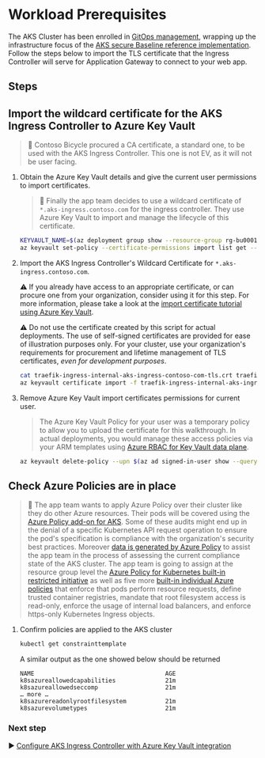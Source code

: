 # Workload Prerequisites

The AKS Cluster has been enrolled in [GitOps management](./06-gitops.md), wrapping up the infrastructure focus of the [AKS secure Baseline reference implementation](./). Follow the steps below to import the TLS certificate that the Ingress Controller will serve for Application Gateway to connect to your web app.

## Steps

## Import the wildcard certificate for the AKS Ingress Controller to Azure Key Vault

> :book: Contoso Bicycle procured a CA certificate, a standard one, to be used with the AKS Ingress Controller. This one is not EV, as it will not be user facing.

1. Obtain the Azure Key Vault details and give the current user permissions to import certificates.

   > :book: Finally the app team decides to use a wildcard certificate of `*.aks-ingress.contoso.com` for the ingress controller. They use Azure Key Vault to import and manage the lifecycle of this certificate.

   ```bash
   KEYVAULT_NAME=$(az deployment group show --resource-group rg-bu0001a0008 -n cluster-stamp --query properties.outputs.keyVaultName.value -o tsv)
   az keyvault set-policy --certificate-permissions import list get --upn $(az ad signed-in-user show --query 'userPrincipalName' -o tsv) -n $KEYVAULT_NAME
   ```

1. Import the AKS Ingress Controller's Wildcard Certificate for `*.aks-ingress.contoso.com`.

   :warning: If you already have access to an appropriate certificate, or can procure one from your organization, consider using it for this step. For more information, please take a look at the [import certificate tutorial using Azure Key Vault](https://docs.microsoft.com/azure/key-vault/certificates/tutorial-import-certificate#import-a-certificate-to-key-vault).

   :warning: Do not use the certificate created by this script for actual deployments. The use of self-signed certificates are provided for ease of illustration purposes only. For your cluster, use your organization's requirements for procurement and lifetime management of TLS certificates, _even for development purposes_.

   ```bash
   cat traefik-ingress-internal-aks-ingress-contoso-com-tls.crt traefik-ingress-internal-aks-ingress-contoso-com-tls.key > traefik-ingress-internal-aks-ingress-contoso-com-tls.pem
   az keyvault certificate import -f traefik-ingress-internal-aks-ingress-contoso-com-tls.pem -n traefik-ingress-internal-aks-ingress-contoso-com-tls --vault-name $KEYVAULT_NAME
   ```

1. Remove Azure Key Vault import certificates permissions for current user.

   > The Azure Key Vault Policy for your user was a temporary policy to allow you to upload the certificate for this walkthrough. In actual deployments, you would manage these access policies via your ARM templates using [Azure RBAC for Key Vault data plane](https://docs.microsoft.com/azure/key-vault/general/secure-your-key-vault#data-plane-and-access-policies).

   ```bash
   az keyvault delete-policy --upn $(az ad signed-in-user show --query 'userPrincipalName' -o tsv) -n $KEYVAULT_NAME
   ```

## Check Azure Policies are in place

> :book: The app team wants to apply Azure Policy over their cluster like they do other Azure resources. Their pods will be covered using the [Azure Policy add-on for AKS](https://docs.microsoft.com/azure/aks/use-pod-security-on-azure-policy). Some of these audits might end up in the denial of a specific Kubernetes API request operation to ensure the pod's specification is compliance with the organization's security best practices. Moreover [data is generated by Azure Policy](https://docs.microsoft.com/azure/governance/policy/how-to/get-compliance-data) to assist the app team in the process of assessing the current compliance state of the AKS cluster. The app team is going to assign at the resource group level the [Azure Policy for Kubernetes built-in restricted initiative](https://docs.microsoft.com/azure/aks/use-pod-security-on-azure-policy#built-in-policy-initiatives) as well as five more [built-in individual Azure policies](https://docs.microsoft.com/azure/aks/policy-samples#microsoftcontainerservice) that enforce that pods perform resource requests, define trusted container registries, mandate that root filesystem access is read-only, enforce the usage of internal load balancers, and enforce https-only Kubernetes Ingress objects.

1. Confirm policies are applied to the AKS cluster

   ```bash
   kubectl get constrainttemplate
   ```

   A similar output as the one showed below should be returned

   ```output
   NAME                                     AGE
   k8sazureallowedcapabilities              21m
   k8sazureallowedseccomp                   21m
   … more …
   k8sazurereadonlyrootfilesystem           21m
   k8sazurevolumetypes                      21m
   ```

### Next step

:arrow_forward: [Configure AKS Ingress Controller with Azure Key Vault integration](./08-secret-managment-and-ingress-controller.md)
